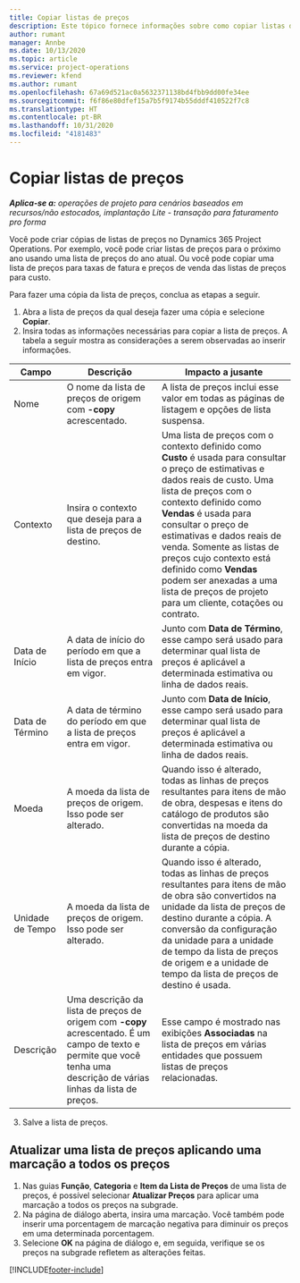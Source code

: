 ```yaml
---
title: Copiar listas de preços
description: Este tópico fornece informações sobre como copiar listas de preços no Project Operations.
author: rumant
manager: Annbe
ms.date: 10/13/2020
ms.topic: article
ms.service: project-operations
ms.reviewer: kfend
ms.author: rumant
ms.openlocfilehash: 67a69d521ac0a5632371138bd4fbb9dd00fe34ee
ms.sourcegitcommit: f6f86e80dfef15a7b5f9174b55dddf410522f7c8
ms.translationtype: HT
ms.contentlocale: pt-BR
ms.lasthandoff: 10/31/2020
ms.locfileid: "4181483"
---
```

# <a name="copy-price-lists"></a>Copiar listas de preços

_**Aplica-se a:** operações de projeto para cenários baseados em recursos/não estocados, implantação Lite - transação para faturamento pro forma_

Você pode criar cópias de listas de preços no Dynamics 365 Project Operations. Por exemplo, você pode criar listas de preços para o próximo ano usando uma lista de preços do ano atual.  Ou você pode copiar uma lista de preços para taxas de fatura e preços de venda das listas de preços para custo. 

Para fazer uma cópia da lista de preços, conclua as etapas a seguir.

1. Abra a lista de preços da qual deseja fazer uma cópia e selecione **Copiar**.
2. Insira todas as informações necessárias para copiar a lista de preços. A tabela a seguir mostra as considerações a serem observadas ao inserir informações.

| Campo | Descrição | Impacto a jusante |
| --- | --- | --- |
| Nome | O nome da lista de preços de origem com **-copy** acrescentado. | A lista de preços inclui esse valor em todas as páginas de listagem e opções de lista suspensa. |
| Contexto | Insira o contexto que deseja para a lista de preços de destino. | Uma lista de preços com o contexto definido como **Custo** é usada para consultar o preço de estimativas e dados reais de custo. Uma lista de preços com o contexto definido como **Vendas** é usada para consultar o preço de estimativas e dados reais de venda. Somente as listas de preços cujo contexto está definido como **Vendas** podem ser anexadas a uma lista de preços de projeto para um cliente, cotações ou contrato. |
| Data de Início | A data de início do período em que a lista de preços entra em vigor. | Junto com **Data de Término**, esse campo será usado para determinar qual lista de preços é aplicável a determinada estimativa ou linha de dados reais. |
| Data de Término | A data de término do período em que a lista de preços entra em vigor. | Junto com **Data de Início**, esse campo será usado para determinar qual lista de preços é aplicável a determinada estimativa ou linha de dados reais. |
| Moeda | A moeda da lista de preços de origem. Isso pode ser alterado. | Quando isso é alterado, todas as linhas de preços resultantes para itens de mão de obra, despesas e itens do catálogo de produtos são convertidas na moeda da lista de preços de destino durante a cópia. |
| Unidade de Tempo | A moeda da lista de preços de origem. Isso pode ser alterado. | Quando isso é alterado, todas as linhas de preços resultantes para itens de mão de obra são convertidos na unidade da lista de preços de destino durante a cópia. A conversão da configuração da unidade para a unidade de tempo da lista de preços de origem e a unidade de tempo da lista de preços de destino é usada. |
| Descrição | Uma descrição da lista de preços de origem com **-copy** acrescentado. É um campo de texto e permite que você tenha uma descrição de várias linhas da lista de preços. | Esse campo é mostrado nas exibições **Associadas** na lista de preços em várias entidades que possuem listas de preços relacionadas. |

3. Salve a lista de preços. 

## <a name="update-a-price-list-by-applying-a-mark-up-to-all-the-prices"></a>Atualizar uma lista de preços aplicando uma marcação a todos os preços

1. Nas guias **Função**, **Categoria** e **Item da Lista de Preços** de uma lista de preços, é possível selecionar **Atualizar Preços** para aplicar uma marcação a todos os preços na subgrade. 
2. Na página de diálogo aberta, insira uma marcação. Você também pode inserir uma porcentagem de marcação negativa para diminuir os preços em uma determinada porcentagem. 
3. Selecione **OK** na página de diálogo e, em seguida, verifique se os preços na subgrade refletem as alterações feitas.


[!INCLUDE[footer-include](../includes/footer-banner.md)]